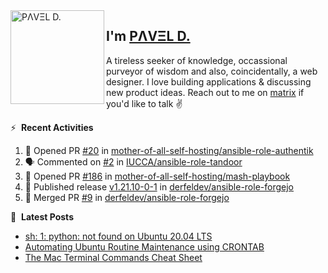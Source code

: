 <img align="left" width="150" height="150" alt="PΛVΞL D." src="https://res.cloudinary.com/dimov/image/upload/c_scale,w_150/v1674315300/logo_qxj2ir.png"/>

## I'm [PΛVΞL D.][homepage]

A tireless seeker of knowledge, occassional purveyor of wisdom and also, coincidentally, a web designer. I love building applications & discussing new product ideas. Reach out to me on [matrix][matrixto] if you'd like to talk ✌️


[homepage]: https://l.dimov.xyz/page?ref=github.com
[matrixto]: https://l.dimov.xyz/matrix?ref=github.com
[github]: https://l.dimov.xyz/github?ref=github.com

:zap: &nbsp;**Recent Activities**
  
<!--START_SECTION:activity-->
1. 💪 Opened PR [#20](https://github.com/mother-of-all-self-hosting/ansible-role-authentik/pull/20) in [mother-of-all-self-hosting/ansible-role-authentik](https://github.com/mother-of-all-self-hosting/ansible-role-authentik)
2. 🗣 Commented on [#2](https://github.com/IUCCA/ansible-role-tandoor/pull/2#issuecomment-2041840293) in [IUCCA/ansible-role-tandoor](https://github.com/IUCCA/ansible-role-tandoor)
3. 💪 Opened PR [#186](https://github.com/mother-of-all-self-hosting/mash-playbook/pull/186) in [mother-of-all-self-hosting/mash-playbook](https://github.com/mother-of-all-self-hosting/mash-playbook)
4. 🚀 Published release [v1.21.10-0-1](https://github.com/derfeldev/ansible-role-forgejo/releases/tag/v1.21.10-0-1) in [derfeldev/ansible-role-forgejo](https://github.com/derfeldev/ansible-role-forgejo)
5. 🎉 Merged PR [#9](https://github.com/derfeldev/ansible-role-forgejo/pull/9) in [derfeldev/ansible-role-forgejo](https://github.com/derfeldev/ansible-role-forgejo)
<!--END_SECTION:activity-->

📑 &nbsp;**Latest Posts**

<!-- DIMOV-POST-LIST:START -->
- [sh: 1: python: not found on Ubuntu 20.04 LTS](https://www.dimov.xyz/sh-1-python-not-found/)
- [Automating Ubuntu Routine Maintenance using CRONTAB](https://www.dimov.xyz/automating-ubuntu-routine-maintenance-using-crontab/)
- [The Mac Terminal Commands Cheat Sheet](https://www.dimov.xyz/the-mac-terminal-commands-cheat-sheet/)
<!-- DIMOV-POST-LIST:END -->
